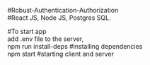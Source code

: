 ﻿#Robust-Authentication-Authorization<br/>
#React JS, Node JS, Postgres SQL. <br/>

#To start app <br/>
add .env file to the server,<br/>
npm run install-deps #installing dependencies<br/>
npm start #starting client and server<br/>
